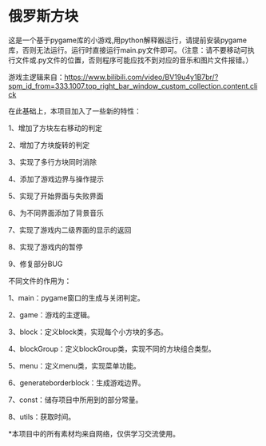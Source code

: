 # 俄罗斯方块

  这是一个基于pygame库的小游戏,用python解释器运行，请提前安装pygame库，否则无法运行。运行时直接运行main.py文件即可。（注意：请不要移动可执行文件或.py文件的位置，否则程序可能应找不到对应的音乐和图片文件报错。）
  
   游戏主逻辑来自：https://www.bilibili.com/video/BV19u4y1B7br/?spm_id_from=333.1007.top_right_bar_window_custom_collection.content.click

  在此基础上，本项目加入了一些新的特性：
  
  1、增加了方块左右移动的判定
  
  2、增加了方块旋转的判定
 
  3、实现了多行方块同时消除
 
  4、添加了游戏边界与操作提示
 
  5、实现了开始界面与失败界面
  
  6、为不同界面添加了背景音乐
 
  7、实现了游戏内二级界面的显示的返回
 
  8、实现了游戏内的暂停
 
  9、修复部分BUG


  不同文件的作用为：
  
   1、main：pygame窗口的生成与关闭判定。
  
   2、game：游戏的主逻辑。
  
   3、block：定义block类，实现每个小方块的多态。
  
   4、blockGroup：定义blockGroup类，实现不同的方块组合类型。
  
   5、menu：定义menu类，实现菜单功能。
 
   6、generateborderblock：生成游戏边界。
 
   7、const：储存项目中所用到的部分常量。
  
   8、utils：获取时间。


*本项目中的所有素材均来自网络，仅供学习交流使用。
